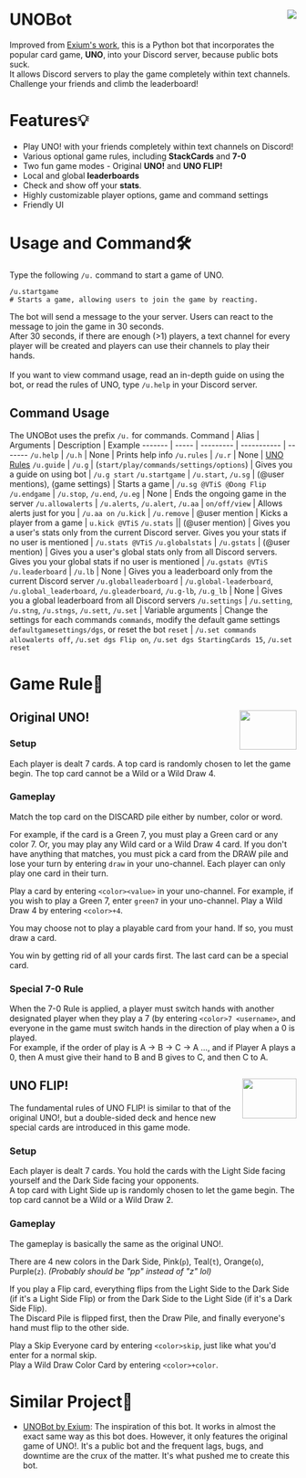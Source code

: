 # UNOBot <img align="right" src="https://user-images.githubusercontent.com/73805050/130341782-78d30da7-0313-44f5-889c-06ab7eb8de9a.png">
Improved from [Exium's work](https://top.gg/bot/565305035592957954), this is a Python bot that incorporates the popular card game, **UNO**, into your Discord server, because public bots suck.\
It allows Discord servers to play the game completely within text channels. Challenge your friends and climb the leaderboard!

# Features💡
* Play UNO! with your friends completely within text channels on Discord!
* Various optional game rules, including **StackCards** and **7-0**
* Two fun game modes - Original **UNO!** and **UNO FLIP!**
* Local and global **leaderboards**
* Check and show off your **stats**.
* Highly customizable player options, game and command settings
* Friendly UI

# Usage and Command🛠️
Type the following `/u.` command to start a game of UNO.
```
/u.startgame
# Starts a game, allowing users to join the game by reacting.
```
The bot will send a message to the your server. Users can react to the message to join the game in 30 seconds.\
After 30 seconds, if there are enough (>1) players, a text channel for every player will be created and players can use their channels to play their hands.\
<br/>
If you want to view command usage, read an in-depth guide on using the bot, or read the rules of UNO, type `/u.help` in your Discord server.
## Command Usage
The UNOBot uses the prefix `/u.` for commands.
Command | Alias | Arguments | Description | Example
------- | ----- | --------- | ----------- | -------
`/u.help` | `/u.h` | None | Prints help info
`/u.rules` | `/u.r` | None | [UNO Rules](#rule)
`/u.guide` | `/u.g` | (`start/play/commands/settings/options`) | Gives you a guide on using bot | `/u.g start`
`/u.startgame` | `/u.start`, `/u.sg` | (@user mentions), (game settings) | Starts a game | `/u.sg @VTiS @Dong Flip`
`/u.endgame` | `/u.stop`, `/u.end`, `/u.eg` | None | Ends the ongoing game in the server
`/u.allowalerts` | `/u.alerts`, `/u.alert`, `/u.aa` | `on/off/view` | Allows alerts just for you | `/u.aa on`
`/u.kick` | `/u.remove` | @user mention | Kicks a player from a game | `u.kick @VTiS`
`/u.stats` || (@user mention) | Gives you a user's stats only from the current Discord server. Gives you your stats if no user is mentioned | `/u.stats @VTiS`
`/u.globalstats` | `/u.gstats` | (@user mention) | Gives you a user's global stats only from all Discord servers. Gives you your global stats if no user is mentioned | `/u.gstats @VTiS`
`/u.leaderboard` | `/u.lb` | None | Gives you a leaderboard only from the current Discord server
`/u.globalleaderboard` | `/u.global-leaderboard`, `/u.global_leaderboard`, `/u.gleaderboard`, `/u.g-lb`, `/u.g_lb` | None | Gives you a global leaderboard from all Discord servers
`/u.settings` | `/u.setting`, `/u.stng`, `/u.stngs`, `/u.sett`, `/u.set` | Variable arguments | Change the settings for each commands `commands`, modify the default game settings `defaultgamesettings/dgs`, or reset the bot `reset` | `/u.set commands allowalerts off`, `/u.set dgs Flip on`, `/u.set dgs StartingCards 15`, `/u.set reset`

# <a name="rule">Game Rule📃</a>
## <img align="right" src="https://user-images.githubusercontent.com/73805050/130345109-413d6558-77d6-42cf-962c-1cb9eaad750e.png" width="100" height="69.2"> Original UNO!
### Setup
Each player is dealt 7 cards. A top card is randomly chosen to let the game begin. The top card cannot be a Wild or a Wild Draw 4.
### Gameplay
Match the top card on the DISCARD pile either by number, color or word.

For example, if the card is a Green 7, you must play a Green card or any color 7. Or, you may play any Wild card or a Wild Draw 4 card. If you don't have anything that matches, you must pick a card from the DRAW pile and lose your turn by entering `draw` in your uno-channel. Each player can only play one card in their turn.

Play a card by entering `<color><value>` in your uno-channel. For example, if you wish to play a Green 7, enter `green7` in your uno-channel.
Play a Wild Draw 4 by entering `<color>+4`.

You may choose not to play a playable card from your hand. If so, you must draw a card.

You win by getting rid of all your cards first. The last card can be a special card.
### Special 7-0 Rule
When the 7-0 Rule is applied, a player must switch hands with another designated player when they play a 7 (by entering `<color>7 <username>`, and everyone in the game must switch hands in the direction of play when a 0 is played.\
For example, if the order of play is A -> B -> C -> A …, and if Player A plays a 0, then A must give their hand to B and B gives to C, and then C to A.
## <img align="right" src="https://user-images.githubusercontent.com/73805050/130345601-ec333b6a-2fb0-472b-85dc-e1d53b845269.png" width="94.6656" height="69.2"> UNO FLIP!
The fundamental rules of UNO FLIP! is similar to that of the original UNO!, but a double-sided deck and hence new special cards are introduced in this game mode.
### Setup
Each player is dealt 7 cards. You hold the cards with the Light Side facing yourself and the Dark Side facing your opponents.\
A top card with Light Side up is randomly chosen to let the game begin. The top card cannot be a Wild or a Wild Draw 2.
### Gameplay
The gameplay is basically the same as the original UNO!.

There are 4 new colors in the Dark Side, Pink(`p`), Teal(`t`), Orange(`o`), Purple(`z`). *(Probably should be "pp" instead of "z" lol)*

If you play a Flip card, everything flips from the Light Side to the Dark Side (if it's a Light Side Flip) or from the Dark Side to the Light Side (if it's a Dark Side Flip).\
The Discard Pile is flipped first, then the Draw Pile, and finally everyone's hand must flip to the other side.

Play a Skip Everyone card by entering `<color>skip`, just like what you'd enter for a normal skip.\
Play a Wild Draw Color Card by entering `<color>+color`.

# Similar Project📑
* [UNOBot by Exium](https://top.gg/bot/565305035592957954): The inspiration of this bot. It works in almost the exact same way as this bot does. However, it only features the original game of UNO!. It's a public bot and the frequent lags, bugs, and downtime are the crux of the matter. It's what pushed me to create this bot.
